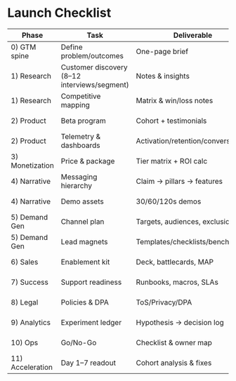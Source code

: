 # Launch Checklist

| Phase | Task | Deliverable | Owner | Status | Start | Due | Dependencies | KPI Impact | Tier | Notes |
|---|---|---|---|---|---|---|---|---|---|---|
| 0) GTM spine | Define problem/outcomes | One-page brief | Emmanuel | ✅ Completed | Oct 2024 | Oct 2024 |  | North Star clarity | All | Updated with ProofOfFit positioning |
| 1) Research | Customer discovery (8–12 interviews/segment) | Notes & insights | Emmanuel | 🔄 In Progress | Nov 2024 | Dec 2024 |  | Message–market fit | T1/T2 | Target: HR leaders, compliance officers |
| 1) Research | Competitive mapping | Matrix & win/loss notes | Emmanuel | 🔄 In Progress | Nov 2024 | Dec 2024 |  | Win rate ↑ | T1/T2 | Focus: Greenhouse, Workday, BambooHR |
| 2) Product | Beta program | Cohort + testimonials | Engineering | 📋 Planned | Dec 2024 | Jan 2025 | MVP ready | Activation ↑ | T1/T2 | 10-15 beta customers |
| 2) Product | Telemetry & dashboards | Activation/retention/conversion | Engineering | 🔄 In Progress | Oct 2024 | Nov 2024 |  | Insight velocity ↑ | All | Mixpanel + custom dashboards |
| 3) Monetization | Price & package | Tier matrix + ROI calc | Emmanuel | 📋 Planned | Dec 2024 | Jan 2025 | Research inputs | Revenue ↑ | All | 3-tier model: Starter/Pro/Enterprise |
| 4) Narrative | Messaging hierarchy | Claim → pillars → features | Emmanuel | 🔄 In Progress | Nov 2024 | Dec 2024 | Discovery learnings | CTR ↑ | All | "Evidence-first hiring OS" positioning |
| 4) Narrative | Demo assets | 30/60/120s demos | Emmanuel | 📋 Planned | Dec 2024 | Jan 2025 |  | Conv. rate ↑ | All | Product demo + ROI calculator |
| 5) Demand Gen | Channel plan | Targets, audiences, exclusions | Emmanuel | 📋 Planned | Dec 2024 | Jan 2025 | Narrative | Pipeline coverage | All | LinkedIn + Google Ads + Content |
| 5) Demand Gen | Lead magnets | Templates/checklists/benchmarks | Emmanuel | 📋 Planned | Dec 2024 | Jan 2025 | Narrative | MQLs ↑ | T1/T2 | "Hiring Compliance Checklist" |
| 6) Sales | Enablement kit | Deck, battlecards, MAP | Emmanuel | 📋 Planned | Jan 2025 | Feb 2025 | Narrative | SQL→Win ↑ | Sales-assisted | Enterprise sales materials |
| 7) Success | Support readiness | Runbooks, macros, SLAs | Emmanuel | 📋 Planned | Jan 2025 | Feb 2025 | Product readiness | CSAT ↑ | All | Zendesk + knowledge base |
| 8) Legal | Policies & DPA | ToS/Privacy/DPA | Legal | ✅ Completed | Oct 2024 | Oct 2024 |  | Risk ↓ | All | SOC2 compliance in progress |
| 9) Analytics | Experiment ledger | Hypothesis → decision log | Emmanuel | 🔄 In Progress | Oct 2024 | Nov 2024 |  | Learning rate ↑ | All | A/B testing framework |
| 10) Ops | Go/No-Go | Checklist & owner map | Emmanuel | 📋 Planned | Feb 2025 | Feb 2025 | All tracks green | Launch quality | All | Final launch readiness |
| 11) Acceleration | Day 1–7 readout | Cohort analysis & fixes | Emmanuel | 📋 Planned | Mar 2025 | Mar 2025 | Launch live | Retention/Activation ↑ | All | Post-launch optimization |
